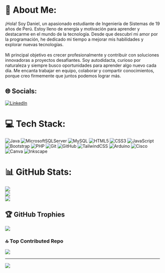 # 💫 About Me:
¡Hola! Soy Daniel, un apasionado estudiante de Ingeniería de Sistemas de 19 años de Perú. Estoy lleno de energía y motivación para aprender y destacarme en el mundo de la tecnología. Desde que descubrí mi amor por la programación, he dedicado mi tiempo a mejorar mis habilidades y explorar nuevas tecnologías.<br><br>Mi principal objetivo es crecer profesionalmente y contribuir con soluciones innovadoras a proyectos desafiantes. Soy autodidacta, curioso por naturaleza y siempre busco oportunidades para aprender algo nuevo cada día. Me encanta trabajar en equipo, colaborar y compartir conocimientos, porque creo firmemente que juntos podemos lograr más.


## 🌐 Socials:
[![LinkedIn](https://img.shields.io/badge/LinkedIn-%230077B5.svg?logo=linkedin&logoColor=white)](https://linkedin.com/in/daniel-castañeda-810056286) 

# 💻 Tech Stack:
![Java](https://img.shields.io/badge/java-%23ED8B00.svg?style=for-the-badge&logo=openjdk&logoColor=white) ![MicrosoftSQLServer](https://img.shields.io/badge/Microsoft%20SQL%20Server-CC2927?style=for-the-badge&logo=microsoft%20sql%20server&logoColor=white) ![MySQL](https://img.shields.io/badge/mysql-4479A1.svg?style=for-the-badge&logo=mysql&logoColor=white) ![HTML5](https://img.shields.io/badge/html5-%23E34F26.svg?style=for-the-badge&logo=html5&logoColor=white) ![CSS3](https://img.shields.io/badge/css3-%231572B6.svg?style=for-the-badge&logo=css3&logoColor=white) ![JavaScript](https://img.shields.io/badge/javascript-%23323330.svg?style=for-the-badge&logo=javascript&logoColor=%23F7DF1E) ![Bootstrap](https://img.shields.io/badge/bootstrap-%238511FA.svg?style=for-the-badge&logo=bootstrap&logoColor=white) ![PHP](https://img.shields.io/badge/php-%23777BB4.svg?style=for-the-badge&logo=php&logoColor=white) ![Git](https://img.shields.io/badge/git-%23F05033.svg?style=for-the-badge&logo=git&logoColor=white) ![GitHub](https://img.shields.io/badge/github-%23121011.svg?style=for-the-badge&logo=github&logoColor=white) ![TailwindCSS](https://img.shields.io/badge/tailwindcss-%2338B2AC.svg?style=for-the-badge&logo=tailwind-css&logoColor=white) ![Arduino](https://img.shields.io/badge/-Arduino-00979D?style=for-the-badge&logo=Arduino&logoColor=white) ![Cisco](https://img.shields.io/badge/cisco-%23049fd9.svg?style=for-the-badge&logo=cisco&logoColor=black) ![Canva](https://img.shields.io/badge/Canva-%2300C4CC.svg?style=for-the-badge&logo=Canva&logoColor=white) ![Inkscape](https://img.shields.io/badge/Inkscape-e0e0e0?style=for-the-badge&logo=inkscape&logoColor=080A13)

# 📊 GitHub Stats:
![](https://github-readme-stats.vercel.app/api?username=DevJourney19&theme=gruvbox&hide_border=true&include_all_commits=false&count_private=false)<br/>
![](https://github-readme-streak-stats.herokuapp.com/?user=DevJourney19&theme=gruvbox&hide_border=true)<br/>
![](https://github-readme-stats.vercel.app/api/top-langs/?username=DevJourney19&theme=gruvbox&hide_border=true&include_all_commits=false&count_private=false&layout=compact)

## 🏆 GitHub Trophies
![](https://github-profile-trophy.vercel.app/?username=Yoshua19&theme=blueberry&no-frame=false&no-bg=true&margin-w=4)

### 🔝 Top Contributed Repo
![](https://github-contributor-stats.vercel.app/api?username=DevJourney19&limit=5&theme=gruvbox&combine_all_yearly_contributions=true)

---
[![](https://visitcount.itsvg.in/api?id=Yoshua19&icon=0&color=1)](https://visitcount.itsvg.in)

<!-- Proudly created with GPRM ( https://gprm.itsvg.in ) -->
